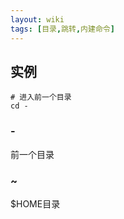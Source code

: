 ```yaml
---
layout: wiki
tags: [目录,跳转,内建命令]
---
```


## 实例

```
# 进入前一个目录
cd -
```

### -

前一个目录

### ~

$HOME目录
